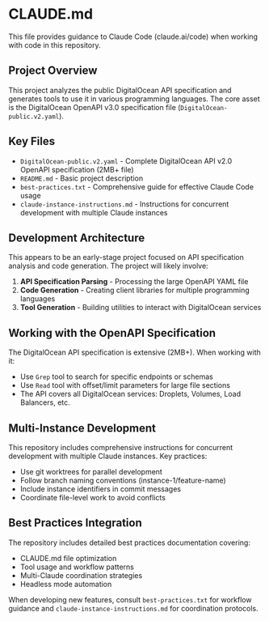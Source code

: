 # CLAUDE.md

This file provides guidance to Claude Code (claude.ai/code) when working with code in this repository.

## Project Overview

This project analyzes the public DigitalOcean API specification and generates tools to use it in various programming languages. The core asset is the DigitalOcean OpenAPI v3.0 specification file (`DigitalOcean-public.v2.yaml`).

## Key Files

- `DigitalOcean-public.v2.yaml` - Complete DigitalOcean API v2.0 OpenAPI specification (2MB+ file)
- `README.md` - Basic project description
- `best-practices.txt` - Comprehensive guide for effective Claude Code usage
- `claude-instance-instructions.md` - Instructions for concurrent development with multiple Claude instances

## Development Architecture

This appears to be an early-stage project focused on API specification analysis and code generation. The project will likely involve:

1. **API Specification Parsing** - Processing the large OpenAPI YAML file
2. **Code Generation** - Creating client libraries for multiple programming languages
3. **Tool Generation** - Building utilities to interact with DigitalOcean services

## Working with the OpenAPI Specification

The DigitalOcean API specification is extensive (2MB+). When working with it:
- Use `Grep` tool to search for specific endpoints or schemas
- Use `Read` tool with offset/limit parameters for large file sections
- The API covers all DigitalOcean services: Droplets, Volumes, Load Balancers, etc.

## Multi-Instance Development

This repository includes comprehensive instructions for concurrent development with multiple Claude instances. Key practices:
- Use git worktrees for parallel development
- Follow branch naming conventions (instance-1/feature-name)
- Include instance identifiers in commit messages
- Coordinate file-level work to avoid conflicts

## Best Practices Integration

The repository includes detailed best practices documentation covering:
- CLAUDE.md file optimization
- Tool usage and workflow patterns
- Multi-Claude coordination strategies
- Headless mode automation

When developing new features, consult `best-practices.txt` for workflow guidance and `claude-instance-instructions.md` for coordination protocols.